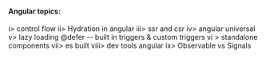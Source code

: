 #### Angular topics:

i> control flow
ii> Hydration in angular
iii> ssr and csr
iv> angular universal
v> lazy loading @defer -- built in triggers & custom triggers
vi > standalone components
vii> es built
viii> dev tools angular
ix> Observable vs Signals
